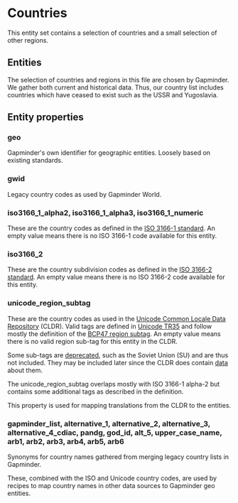 # Countries
This entity set contains a selection of countries and a small selection of other regions.

## Entities

The selection of countries and regions in this file are chosen by Gapminder. We gather both current and historical data. Thus, our country list includes countries which have ceased to exist such as the USSR and Yugoslavia.

## Entity properties

### geo
Gapminder's own identifier for geographic entities. Loosely based on existing standards.

### gwid
Legacy country codes as used by Gapminder World.

### iso3166_1_alpha2, iso3166_1_alpha3, iso3166_1_numeric
These are the country codes as defined in the [ISO 3166-1 standard](https://en.wikipedia.org/wiki/ISO_3166-1). An empty value means there is no ISO 3166-1 code available for this entity.

### iso3166_2
These are the country subdivision codes as defined in the [ISO 3166-2 standard](https://en.wikipedia.org/wiki/ISO_3166-2). An empty value means there is no ISO 3166-2 code available for this entity.

### unicode_region_subtag
These are the country codes as used in the [Unicode Common Locale Data Repository](http://cldr.unicode.org/) (CLDR). Valid tags are defined in [Unicode TR35](http://www.unicode.org/reports/tr35/tr35.html#unicode_region_subtag_validity) and follow mostly the definition of the [BCP47 region subtag](<https://tools.ietf.org/html/bcp47#section-2.2.4>). An empty value means there is no valid region sub-tag for this entity in the CLDR. 

Some sub-tags are [deprecated](<http://unicode.org/reports/tr35/tr35-info.html#Supplemental_Deprecated_Information>), such as the Soviet Union (SU) and are thus not included. They may be included later since the CLDR does contain [data](<http://www.unicode.org/cldr/charts/latest/supplemental/detailed_territory_currency_information.html#SU>) about them.

The unicode_region_subtag overlaps mostly with ISO 3166-1 alpha-2 but contains some additional tags as described in the definition.

This property is used for mapping translations from the CLDR to the entities.

### gapminder_list, alternative_1, alternative_2, alternative_3, alternative_4_cdiac, pandg, god_id, alt_5, upper_case_name, arb1, arb2, arb3, arb4, arb5, arb6
Synonyms for country names gathered from merging legacy country lists in Gapminder. 

These, combined with the ISO and Unicode country codes, are used by recipes to map country names in other data sources to Gapminder geo entities.